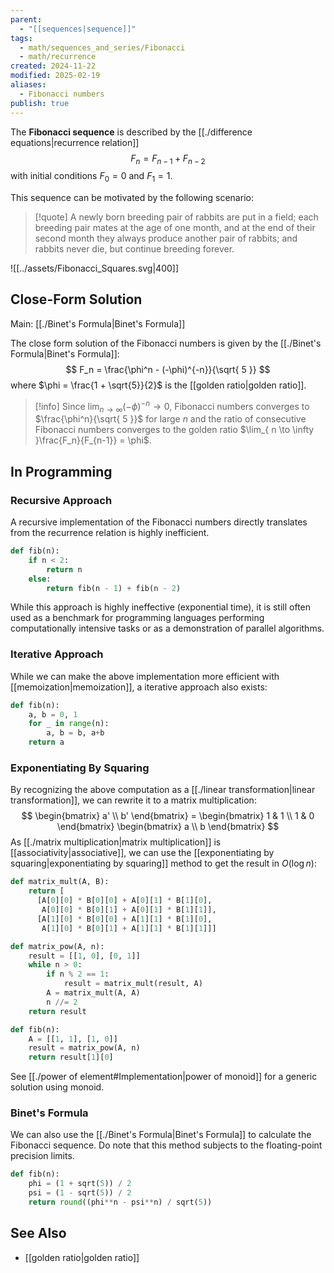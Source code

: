 ```yaml
---
parent:
  - "[[sequences|sequence]]"
tags:
  - math/sequences_and_series/Fibonacci
  - math/recurrence
created: 2024-11-22
modified: 2025-02-19
aliases:
  - Fibonacci numbers
publish: true
---
```

The **Fibonacci sequence** is described by the [[./difference equations|recurrence relation]]
$$
F_n = F_{n-1} + F_{n-2}
$$
with initial conditions $F_0 = 0$ and $F_1 = 1$.

This sequence can be motivated by the following scenario:
> [!quote] A newly born breeding pair of rabbits are put in a field; each breeding pair mates at the age of one month, and at the end of their second month they always produce another pair of rabbits; and rabbits never die, but continue breeding forever.

![[../assets/Fibonacci_Squares.svg|400]]

## Close-Form Solution
Main: [[./Binet's Formula|Binet's Formula]]

The close form solution of the Fibonacci numbers is given by the [[./Binet's Formula|Binet's Formula]]:
$$
F_n = \frac{\phi^n - (-\phi)^{-n}}{\sqrt{ 5 }}
$$
where $\phi = \frac{1 + \sqrt{5}}{2}$ is the [[golden ratio|golden ratio]].

> [!info]
> Since $\lim_{ n \to \infty } (-\phi)^{-n} \to 0$, Fibonacci numbers converges to $\frac{\phi^n}{\sqrt{ 5 }}$ for large $n$ and the ratio of consecutive Fibonacci numbers converges to the golden ratio $\lim_{ n \to \infty }\frac{F_n}{F_{n-1}} = \phi$.

## In Programming

### Recursive Approach
A recursive implementation of the Fibonacci numbers directly translates from the recurrence relation is highly inefficient.
```python
def fib(n):
    if n < 2:
        return n
    else:
        return fib(n - 1) + fib(n - 2)
```
While this approach is highly ineffective (exponential time), it is still often used as a benchmark for programming languages performing computationally intensive tasks or as a demonstration of parallel algorithms.
### Iterative Approach
While we can make the above implementation more efficient with [[memoization|memoization]], a iterative approach also exists:
```python
def fib(n):
    a, b = 0, 1
    for _ in range(n):
        a, b = b, a+b
    return a
```

### Exponentiating By Squaring
By recognizing the above computation as a [[./linear transformation|linear transformation]], we can rewrite it to a matrix multiplication:
$$
\begin{bmatrix}
a' \\
b'
\end{bmatrix} =
\begin{bmatrix}
1 & 1 \\
1 & 0
\end{bmatrix}
\begin{bmatrix}
a \\
b
\end{bmatrix}
$$
As [[./matrix multiplication|matrix multiplication]] is [[associativity|associative]], we can use the [[exponentiating by squaring|exponentiating by squaring]] method to get the result in $O(\log n)$:

```python
def matrix_mult(A, B):
    return [
      [A[0][0] * B[0][0] + A[0][1] * B[1][0],
       A[0][0] * B[0][1] + A[0][1] * B[1][1]],
      [A[1][0] * B[0][0] + A[1][1] * B[1][0],
       A[1][0] * B[0][1] + A[1][1] * B[1][1]]]

def matrix_pow(A, n):
    result = [[1, 0], [0, 1]]
    while n > 0:
        if n % 2 == 1:
            result = matrix_mult(result, A)
        A = matrix_mult(A, A)
        n //= 2
    return result

def fib(n):
    A = [[1, 1], [1, 0]]
    result = matrix_pow(A, n)
    return result[1][0]
```

See [[./power of element#Implementation|power of monoid]] for a generic solution using monoid.
### Binet's Formula
We can also use the [[./Binet's Formula|Binet's Formula]] to calculate the Fibonacci sequence. Do note that this method subjects to the floating-point precision limits.
```python
def fib(n):
    phi = (1 + sqrt(5)) / 2
    psi = (1 - sqrt(5)) / 2
    return round((phi**n - psi**n) / sqrt(5))
```

## See Also
- [[golden ratio|golden ratio]]